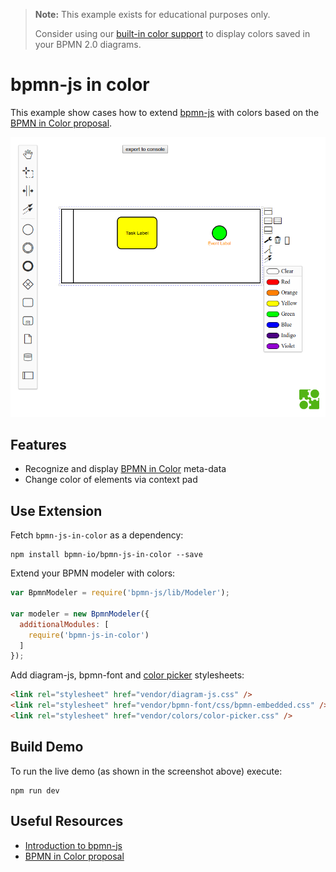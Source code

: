 > __Note:__ This example exists for educational purposes only. 
> 
> Consider using our [built-in color support](https://bpmn.io/blog/posts/2016-colors-bpmn-js.html) to display colors saved in your BPMN 2.0 diagrams.


# bpmn-js in color

This example show cases how to extend [bpmn-js](https://github.com/bpmn-io/bpmn-js) with colors based on the [BPMN in Color proposal](https://github.com/bpmn-miwg/bpmn-in-color).

![bpmn-js in color](./resources/screenshot.png)

## Features

* Recognize and display [BPMN in Color](https://github.com/bpmn-miwg/bpmn-in-color) meta-data
* Change color of elements via context pad


## Use Extension

Fetch `bpmn-js-in-color` as a dependency:

```
npm install bpmn-io/bpmn-js-in-color --save
```

Extend your BPMN modeler with colors:

```javascript
var BpmnModeler = require('bpmn-js/lib/Modeler');

var modeler = new BpmnModeler({
  additionalModules: [
    require('bpmn-js-in-color')
  ]
});
```

Add diagram-js, bpmn-font and [color picker](./colors/color-picker.css) stylesheets:

```html
<link rel="stylesheet" href="vendor/diagram-js.css" />
<link rel="stylesheet" href="vendor/bpmn-font/css/bpmn-embedded.css" />
<link rel="stylesheet" href="vendor/colors/color-picker.css" />
```


## Build Demo

To run the live demo (as shown in the screenshot above) execute:

```
npm run dev
```


## Useful Resources

* [Introduction to bpmn-js](https://bpmn.io/toolkit/bpmn-js/walkthrough/)
* [BPMN in Color proposal](https://github.com/bpmn-miwg/bpmn-in-color)
